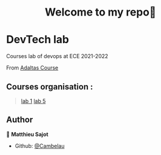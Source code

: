 <h1 align="center">Welcome to my repo👋</h1>
<p>
</p>

# DevTech lab

Courses lab of devops at ECE 2021-2022

From [Adaltas Course](https://github.com/adaltas/ece-devops-2021-fall/)


## Courses organisation :
> [lab 1](/lab/lab1)
> [lab 5](/lab/lab5)


## Author

👤 **Matthieu Sajot**

* Github: [@Cambelau](https://github.com/Cambelau)

